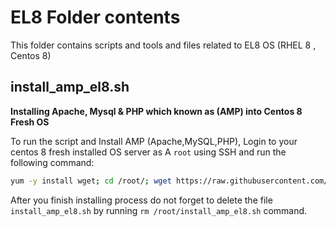 # EL8 Folder contents

This folder contains scripts and tools and files related to EL8 OS (RHEL 8 , Centos 8)



## install_amp_el8.sh

**Installing Apache, Mysql & PHP which known as (AMP) into Centos 8 Fresh OS**

To run the script and Install AMP (Apache,MySQL,PHP), Login to your centos 8 fresh installed OS server as A `root` using SSH and run the following command:

```bash
yum -y install wget; cd /root/; wget https://raw.githubusercontent.com/Jordan-Gates/agama/master/linux/el8/install_amp_el8.sh; chmod 755 install_amp_el8.sh; /root/install_amp_el8.sh
```

After you finish installing process do not forget to delete the file `install_amp_el8.sh` by running `rm /root/install_amp_el8.sh` command.
